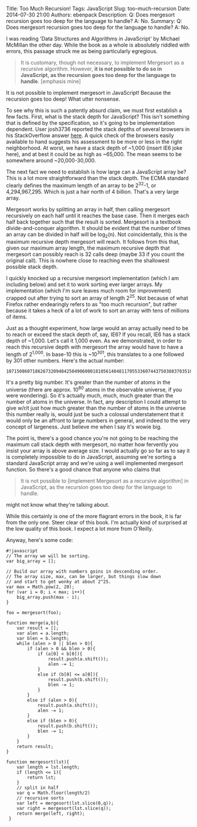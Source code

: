 Title: Too Much Recursion!
Tags: JavaScript
Slug: too-much-recursion
Date: 2014-07-30 21:00
Authors: ebenpack
Description: Q&#58; Does mergesort recursion goes too deep for the language to handle? A&#58; No.
Summary: Q&#58; Does mergesort recursion goes too deep for the language to handle? A&#58; No.

I was reading 'Data Structures and Algorithms in JavaScript' by Michael McMillan the other day. While the book as a whole is absolutely riddled with errors, this passage struck me as being particularly egregious.

> It is customary, though not necessary, to implement Mergesort as a recursive algorithm. However, **it is not possible to do so in JavaScript, as the recursion goes too deep for the language to handle**. [emphasis mine]

It is not possible to implement mergesort in JavaScript! Because the recursion goes too deep! What utter nonsense.

To see why this is such a patently absurd claim, we must first establish a few facts. First, what is the stack depth for JavaScript? This isn't something that is defined by the specification, so it's going to be implementation dependent. User josh3736 reported the stack depths of several browsers in his StackOverflow answer [here](http://stackoverflow.com/questions/7826992/browser-javascript-stack-size-limit#7828803). A quick check of the browsers easily available to hand suggests his assessment to be more or less in the right neighborhood. At worst, we have a stack depth of ~1,000 (insert IE6 joke here), and at best it could be as high as ~65,000. The mean seems to be somewhere around ~20,000-30,000.

The next fact we need to establish is how large can a JavaScript array be? This is a lot more straightforward than the stack depth. The ECMA standard clearly defines the maximum length of an array to be 2<sup>32</sup>-1, or 4,294,967,295. Which is just a hair north of 4 billion. That's a very large array.

Mergesort works by splitting an array in half, then calling mergesort recursively on each half until it reaches the base case. Then it merges each half back together such that the result is sorted. Mergesort is a textbook divide-and-conquer algorithm. It should be evident that the number of times an array can be divided in half will be log<sub>2</sub>(n). Not coincidentally, this is the maximum recursive depth mergesort will reach. It follows from this that, given our maximum array length, the maximum recursive depth that mergesort can possibly reach is 32 calls deep (maybe 33 if you count the original call). This is nowhere close to reaching even the shallowest possible stack depth.

I quickly knocked up a recursive mergesort implementation (which I am including below) and set it to work sorting ever larger arrays. My implementation (which I'm sure leaves much room for improvement) crapped out after trying to sort an array of length 2<sup>25</sup>. Not because of what Firefox rather endearingly refers to as "too much recursion", but rather because it takes a heck of a lot of work to sort an array with tens of millions of items.

Just as a thought experiment, how large would an array actually need to be to reach or exceed the stack depth of, say, IE6? If you recall, IE6 has a stack depth of ~1,000. Let's call it 1,000 even. As we demonstrated, in order to reach this recursive depth with mergesort the array would have to have a length of 2<sup>1,000</sup>. In base-10 this is ~10<sup>301</sup>, this translates to a one followed by 301 other numbers. Here's the actual number:

    10715086071862673209484250490600018105614048117055336074437503883703510511249361224931983788156958581275946729175531468251871452856923140435984577574698574803934567774824230985421074605062371141877954182153046474983581941267398767559165543946077062914571196477686542167660429831652624386837205668069376

It's a pretty big number. It's greater than the number of atoms in the universe (there are approx. 10<sup>80</sup> atoms in the observable universe, if you were wondering). So it's actually much, much, much greater than the number of atoms in the universe. In fact, any description I could attempt to give w/r/t just how much greater than the number of atoms in the universe this number really is, would just be such a colossal understatement that it would only be an affront to large numbers in general, and indeed to the very concept of largeness. Just believe me when I say it's wowie big.

The point is, there's a good chance you're not going to be reaching the maximum call stack depth with mergesort, no matter how fervently you insist your array is above average size. I would actually go so far as to say it is completely impossible to do in JavaScript, assuming we're sorting a standard JavaScript array and we're using a well implemented mergesort function. So there's a good chance that anyone who claims that

> It is not possible to [implement Mergesort as a recursive algorithm] in JavaScript, as the recursion goes too deep for the language to handle.

might not know what they're talking about.

While this certainly is one of the more flagrant errors in the book, it is far from the only one. Steer clear of this book. I'm actually kind of surprised at the low quality of this book. I expect a lot more from O'Reilly.

Anyway, here's some code:

    #!javascript
    // The array we will be sorting.
    var big_array = [];

    // Build our array with numbers goins in descending order.
    // The array size, max, can be larger, but things slow down 
    // and start to get wonky at about 2^25.
    var max = Math.pow(2, 20);
    for (var i = 0; i < max; i++){
        big_array.push(max - i);
    }

    foo = mergesort(foo);

    function merge(a,b){
        var result = [];
        var alen = a.length;
        var blen = b.length;
        while (alen > 0 || blen > 0){
            if (alen > 0 && blen > 0){
                if (a[0] < b[0]){
                    result.push(a.shift());
                    alen -= 1;
                }
                else if (b[0] <= a[0]){
                    result.push(b.shift());
                    blen -= 1;
                }
            }
            else if (alen > 0){
                result.push(a.shift());
                alen -= 1;
            }
            else if (blen > 0){
                result.push(b.shift());
                blen -= 1;
            }
        }
        return result;
    }

    function mergesort(lst){
        var length = lst.length;
        if (length <= 1){
            return lst;
        }
        // split in half
        var q = Math.floor(length/2)
        // recursive sorts
        var left = mergesort(lst.slice(0,q));
        var right = mergesort(lst.slice(q));
        return merge(left, right);
     }